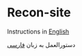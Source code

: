 # Recon-site

Instructions in [English](./README-en.md)<br>

دستورالعمل به زبان [فارسی](./README-fa.md)